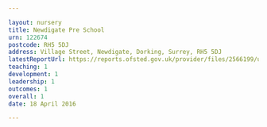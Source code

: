 ```yaml
---

layout: nursery
title: Newdigate Pre School
urn: 122674
postcode: RH5 5DJ
address: Village Street, Newdigate, Dorking, Surrey, RH5 5DJ
latestReportUrl: https://reports.ofsted.gov.uk/provider/files/2566199/urn/122674.pdf
teaching: 1
development: 1
leadership: 1
outcomes: 1
overall: 1
date: 18 April 2016

---
```

